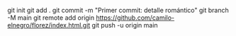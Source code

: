 git init
git add .
git commit -m "Primer commit: detalle romántico"
git branch -M main
git remote add origin https://github.com/camilo-elnegro/florez/index.html.git
git push -u origin main
